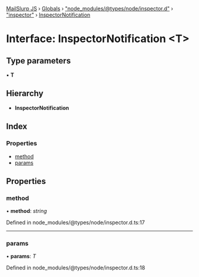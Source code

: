 [MailSlurp JS](../README.md) › [Globals](../globals.md) › ["node_modules/@types/node/inspector.d"](../modules/_node_modules__types_node_inspector_d_.md) › ["inspector"](../modules/_node_modules__types_node_inspector_d_._inspector_.md) › [InspectorNotification](_node_modules__types_node_inspector_d_._inspector_.inspectornotification.md)

# Interface: InspectorNotification <**T**>

## Type parameters

▪ **T**

## Hierarchy

* **InspectorNotification**

## Index

### Properties

* [method](_node_modules__types_node_inspector_d_._inspector_.inspectornotification.md#method)
* [params](_node_modules__types_node_inspector_d_._inspector_.inspectornotification.md#params)

## Properties

###  method

• **method**: *string*

Defined in node_modules/@types/node/inspector.d.ts:17

___

###  params

• **params**: *T*

Defined in node_modules/@types/node/inspector.d.ts:18
